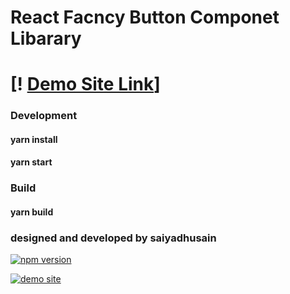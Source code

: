 # React Facncy Button Componet Libarary 

# [! [Demo Site Link]( https://sydhsn.github.io/react-fancy-button/?path=/story/fancy-button-component--page)]  

### Development 
#### yarn install 
#### yarn start

### Build 
#### yarn build

### designed and developed by saiyadhusain
[![npm version](https://img.shields.io/npm/v/@saiyadhusain/react-fancy-button)](https://github.com/sydhsn/react-fancy-button)


[![demo site](https://img.shields.io/badge/demo-site-green.svg)](https://sydhsn.github.io/react-fancy-button/)
